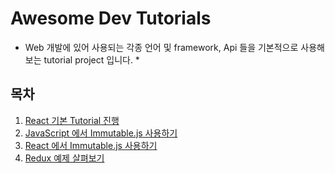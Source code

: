 # Awesome Dev Tutorials

- Web 개발에 있어 사용되는 각종 언어 및 framework, Api 들을 기본적으로 사용해보는 tutorial project 입니다. \*

## 목차

1. [React 기본 Tutorial 진행](https://github.com/Dev-JeromeBaek/awesome-dev-tutorials/tree/master/react-basic-tutorial)
2. [JavaScript 에서 Immutable.js 사용하기](https://github.com/Dev-JeromeBaek/awesome-dev-tutorials/tree/master/react-immutableJS)
3. [React 에서 Immutable.js 사용하기](https://github.com/Dev-JeromeBaek/awesome-dev-tutorials/tree/master/react-immutability-example)
4. [Redux 예제 살펴보기](JeromeBaek/awesome-dev-tutorials/tree/master/redux-example-tutorial)

